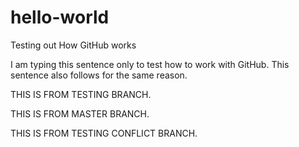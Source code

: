 # hello-world
Testing out How GitHub works

I am typing this sentence only to test how to work with GitHub.
This sentence also follows for the same reason.

THIS IS FROM  TESTING BRANCH.


THIS IS FROM MASTER BRANCH.

THIS IS FROM TESTING CONFLICT BRANCH.

